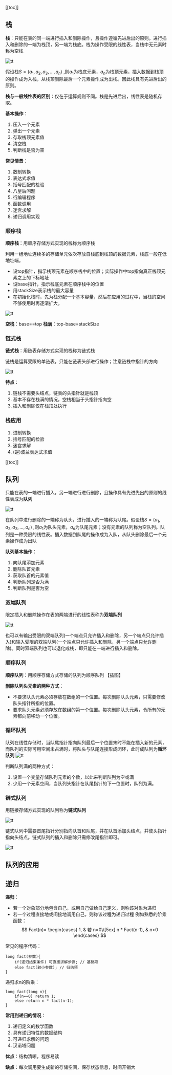 [[toc]]
## 栈
**栈**：只能在表的同一端进行插入和删除操作，且操作遵循先进后出的原则。进行插入和删除的一端为栈顶，另一端为栈底。栈为操作受限的线性表，当栈中无元素时称为空栈

![tt](_images/栈_示例图.png "tt")

假设栈$S=(a_1,a_2,a_3,...,a_n)$ ,则$a_1$为栈底元素，$a_n$为栈顶元素，插入数据到栈顶的操作成为入栈，从栈顶删除最后一个元素操作成为出栈。因此栈具有先进后出的原则。

**栈与一般线性表的区别**：仅在于运算规则不同。栈是先进后出，线性表是随机存取。

**基本操作**：
1. 压入一个元素
2. 弹出一个元素
3. 存取栈顶元素值
4. 清空栈
5. 判断栈是否为空

**常见情景**：
1. 数制转换
2. 表达式求值
3. 括号匹配的检验
4. 八皇后问题
5. 行编辑程序
6. 函数调用
7. 迷宫求解
8. 递归调用实现

### 顺序栈
**顺序栈**：用顺序存储方式实现的栈称为顺序栈

利用一组地址连续多的存储单元依次存放自栈底到栈顶的数据元素，栈底一般在低地址端。
* 设top指针，指示栈顶元素在顺序栈中的位置；实际操作中top指向真正栈顶元素之上的下标地址
* 设base指针，指示栈底元素在顺序栈中的位置
* 用stackSize表示栈的最大容量
* 在初始化栈时，先为栈分配一个基本容量，然后在应用的过程中，当栈的空间不够使用时再逐渐扩大。

![tt](_images/栈_顺序栈.png "tt")

**空栈**：base==top
**栈满**：top-base=stackSize

### 链式栈
**链式栈**：用链表存储方式实现的栈称为链式栈

链栈是运算受限的单链表，只能在链表头部进行操作；注意链栈中指针的方向

![tt](_images/栈_链栈.png "tt")

**特点**：
1. 链栈不需要头结点，链表的头指针就是栈顶
1. 基本不存在栈满的情况，空栈相当于头指针指向空
1. 插入和删除仅在栈顶处执行

### 栈应用
1. 进制转换
1. 括号匹配的检验
1. 迷宫求解
1. (逆)波兰表达式求值

[[toc]]
## 队列
只能在表的一端进行插入，另一端进行进行删除，且操作具有先进先出的原则的线性表成为**队列**

![tt](_images/队列_示意图.png "tt")

在队列中进行删除的一端称为队头，进行插入的一端称为队尾。假设栈$S=(a_1,a_2,a_3,...,a_n)$ ,则$a_1$为队头元素，$a_n$为队尾元素；没有元素的队列称为空队列。队列是一种受限的线性表。插入数据到队尾的操作成为入队，从队头删除最后一个元素操作成为出队

**队列基本操作**：
1. 向队尾添加元素
1. 删除队首元素
3. 获取队首的元素值
4. 判断队列是否为满
5. 判断队列是否为空
### 双端队列
限定插入和删除操作在表的两端进行的线性表称为**双端队列**

![tt](_images/队列_双端队列.png "tt")

也可以有输出受限的双端队列(一个端点只允许插入和删除，另一个端点只允许插入)和输入受限的双端队列(一个端点只允许插入和删除，另一个端点只允许删除)。同时双端队列也可以退化成栈，即只能在一端进行插入和删除。

### 顺序队列
**顺序队列**：用顺序存储方式存储的队列为顺序队列
【插图】

**删除队列头元素的两种方式**：
* 不要求队头元素必须存放在数组的一个位置。每次删除队头元素，只需要修改队头指针所指的位置。
* 要求队头元素必须存放在数组的第一个位置。每次删除队头元素，令所有的元素都向前移动一个位置。

### 循环队列
队列在线性存储时，当队尾指针指向队列最后一个位置末时不能在插入新的元素，而队列的实际可用空间未占满时，将队头与队尾连接形成闭环，此时成队列为**循环队列**
![tt](_images/队列_循环队列.png "tt")

判断队列满的两种方式：
1. 设置一个变量存储队列元素的个数，以此来判断队列为空或满
1. 少用一个元素空间，当队列头指针在队尾指针的下一位置时，队列为满。

### 链式队列
用链接存储方式实现的队列称为**链式队列**

![tt](_images/队列_链式队列.png "tt")

链式队列中需要首尾指针分别指向队首和队尾，并在队首添加头结点，并使头指针指向头结点。链式队列的插入和删除只需修改尾指针即可。

![tt](_images/队列_链式的操作.png "tt")


## 队列的应用


## 递归
**递归**：
* 若一个对象部分地包含自己，或用自己做给自己定义，则称该对象为递归
* 若一个过程直接地或间接地调用自己，则称该过程为递归过程
例如熟悉的阶乘函数：
$$
Fact(n)=
\begin{cases}
1, & 若 n=0\\[5ex]
n * Fact(n-1), & n>0
\end{cases}
$$

常见的程序代码：
```
long fact(参数){
    if(递归结束条件) 可直接求解步骤; // 基础项
    else fact(较小参数); // 归纳项
}
```
递归求n的阶乘：
```
long fact(long n){
    if(n==0) return 1;
    else return n * fact(n-1);
}
```

**常用到递归的情况**：
1. 递归定义的数学函数
1. 具有递归特性的数据结构
1. 可递归求解的问题
1. 汉诺塔问题

**优点**：结构清晰，程序易读

**缺点**：每次调用要生成新的存储空间，保存状态信息，时间开销大
